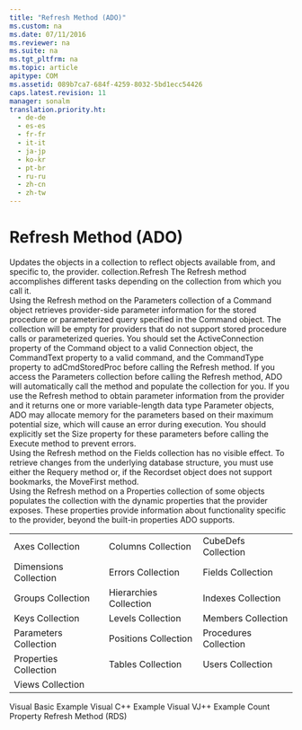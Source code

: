 ```yaml
---
title: "Refresh Method (ADO)"
ms.custom: na
ms.date: 07/11/2016
ms.reviewer: na
ms.suite: na
ms.tgt_pltfrm: na
ms.topic: article
apitype: COM
ms.assetid: 089b7ca7-684f-4259-8032-5bd1ecc54426
caps.latest.revision: 11
manager: sonalm
translation.priority.ht: 
  - de-de
  - es-es
  - fr-fr
  - it-it
  - ja-jp
  - ko-kr
  - pt-br
  - ru-ru
  - zh-cn
  - zh-tw
---
```

# Refresh Method (ADO)
<?xml version="1.0" encoding="utf-8"?>
<developerReferenceWithSyntaxDocument xmlns="http://ddue.schemas.microsoft.com/authoring/2003/5" xmlns:xlink="http://www.w3.org/1999/xlink" xmlns:xsi="http://www.w3.org/2001/XMLSchema-instance" xsi:schemaLocation="http://ddue.schemas.microsoft.com/authoring/2003/5 http://dduestorage.blob.core.windows.net/ddueschema/developer.xsd">
  <introduction>
    <para>Updates the objects in a collection to reflect objects available from, and specific to, the provider.</para>
  </introduction>
  <syntaxSection>
    <legacySyntax>
<parameterReference>collection</parameterReference>.<legacyBold>Refresh</legacyBold></legacySyntax>
  </syntaxSection>
  <languageReferenceRemarks>
    <content>
      <para>The <unmanagedCodeEntityReference>Refresh</unmanagedCodeEntityReference> method accomplishes different tasks depending on the collection from which you call it. </para>
    </content>
    <sections>
      <section>
        <content />
        <sections>
          <section>
            <title>Parameters</title>
            <content>
              <para>Using the <unmanagedCodeEntityReference>Refresh</unmanagedCodeEntityReference> method on the <legacyLink xlink:href="497cae10-3913-422a-9753-dcbb0a639b1b">Parameters</legacyLink> collection of a <legacyLink xlink:href="a02c22fb-542d-465e-a629-30fd59dcbebf">Command</legacyLink> object retrieves provider-side parameter information for the stored procedure or parameterized query specified in the <unmanagedCodeEntityReference>Command</unmanagedCodeEntityReference> object. The collection will be empty for providers that do not support stored procedure calls or parameterized queries.</para>
              <para>You should set the <legacyLink xlink:href="52d0a96c-14fb-4ad9-b004-4d821bc0a6db">ActiveConnection</legacyLink> property of the <unmanagedCodeEntityReference>Command</unmanagedCodeEntityReference> object to a valid <legacyLink xlink:href="ef6b1824-5b12-43db-89d7-8f3d13896d4d">Connection</legacyLink> object, the <legacyLink xlink:href="4dd7e82a-8da5-4a4e-b439-11a29286fa0e">CommandText</legacyLink> property to a valid command, and the <legacyLink xlink:href="ca44809c-8647-48b6-a7fb-0be70a02f53e">CommandType</legacyLink> property to <legacyBold>adCmdStoredProc</legacyBold> before calling the <unmanagedCodeEntityReference>Refresh</unmanagedCodeEntityReference> method.</para>
              <para>If you access the <unmanagedCodeEntityReference>Parameters</unmanagedCodeEntityReference> collection before calling the <unmanagedCodeEntityReference>Refresh</unmanagedCodeEntityReference> method, ADO will automatically call the method and populate the collection for you.</para>
              <alert class="note">
                <para>If you use the <unmanagedCodeEntityReference>Refresh</unmanagedCodeEntityReference> method to obtain parameter information from the provider and it returns one or more variable-length data type <legacyLink xlink:href="e010e794-7f0f-4026-8b5b-37328e437d63">Parameter</legacyLink> objects, ADO may allocate memory for the parameters based on their maximum potential size, which will cause an error during execution. You should explicitly set the <legacyLink xlink:href="e6bad449-ebdb-4dd3-886a-9e6f1e7ee5d2">Size</legacyLink> property for these parameters before calling the <legacyLink xlink:href="f84a5ff3-0528-4ad7-9bea-9a15103378dd">Execute</legacyLink> method to prevent errors.</para>
              </alert>
            </content>
          </section>
          <section>
            <title>Fields</title>
            <content>
              <para>Using the <unmanagedCodeEntityReference>Refresh</unmanagedCodeEntityReference> method on the <legacyLink xlink:href="7c371474-b88f-4730-afa5-44163a0488d5">Fields</legacyLink> collection has no visible effect. To retrieve changes from the underlying database structure, you must use either the <legacyLink xlink:href="d81ab76f-1aa8-4ccf-92ec-b65254dc3ea1">Requery</legacyLink> method or, if the <legacyLink xlink:href="ede1415f-c3df-4cc5-a05b-2576b2b84b60">Recordset</legacyLink> object does not support bookmarks, the <legacyLink xlink:href="a61a01a7-5b33-4150-9126-21dfa63654cb">MoveFirst</legacyLink> method.</para>
            </content>
          </section>
          <section>
            <title>Properties</title>
            <content>
              <para>Using the <unmanagedCodeEntityReference>Refresh</unmanagedCodeEntityReference> method on a <unmanagedCodeEntityReference>Properties</unmanagedCodeEntityReference> collection of some objects populates the collection with the dynamic properties that the provider exposes. These properties provide information about functionality specific to the provider, beyond the built-in properties ADO supports.</para>
            </content>
          </section>
        </sections>
      </section>
    </sections>
  </languageReferenceRemarks>
  <section>
    <title>Applies To</title>
    <content>
      <table xmlns:caps="http://schemas.microsoft.com/build/caps/2013/11">
        <tbody>
          <tr>
            <TD>
              <para>
                <legacyLink xlink:href="072fb21a-ec0f-4b02-9022-1cef3ad4bfff">Axes Collection</legacyLink>
              </para>
            </TD>
            <TD>
              <para>
                <legacyLink xlink:href="23b9fea8-4f76-4a51-95ce-1a6ce4560b34">Columns Collection</legacyLink>
              </para>
            </TD>
            <TD>
              <para>
                <legacyLink xlink:href="c79a5e36-71fd-44c4-948d-d6a7a89bb3b5">CubeDefs Collection</legacyLink>
              </para>
            </TD>
          </tr>
          <tr>
            <TD>
              <para>
                <legacyLink xlink:href="eaf6f4e7-2ea0-49a3-89ee-e219e025257c">Dimensions Collection</legacyLink>
              </para>
            </TD>
            <TD>
              <para>
                <legacyLink xlink:href="290819e1-7b39-4e1e-a93b-801257138b00">Errors Collection</legacyLink>
              </para>
            </TD>
            <TD>
              <para>
                <legacyLink xlink:href="7c371474-b88f-4730-afa5-44163a0488d5">Fields Collection</legacyLink>
              </para>
            </TD>
          </tr>
          <tr>
            <TD>
              <para>
                <legacyLink xlink:href="09aa7b0a-69d5-4564-80a7-20ad8189670f">Groups Collection</legacyLink>
              </para>
            </TD>
            <TD>
              <para>
                <legacyLink xlink:href="bef0fcb1-8060-4faa-84f0-3d52e9c4526f">Hierarchies Collection</legacyLink>
              </para>
            </TD>
            <TD>
              <para>
                <legacyLink xlink:href="184cf536-455c-42be-bf1c-a5c25bade961">Indexes Collection</legacyLink>
              </para>
            </TD>
          </tr>
          <tr>
            <TD>
              <para>
                <legacyLink xlink:href="cdb31c76-e559-475c-b33a-aac24f73e70e">Keys Collection</legacyLink>
              </para>
            </TD>
            <TD>
              <para>
                <legacyLink xlink:href="fed8684a-b428-4ee4-8f8d-928abe4ad9ad">Levels Collection</legacyLink>
              </para>
            </TD>
            <TD>
              <para>
                <legacyLink xlink:href="3a647cde-efdc-4394-b1b9-8cbb1b9d689f">Members Collection</legacyLink>
              </para>
            </TD>
          </tr>
          <tr>
            <TD>
              <para>
                <legacyLink xlink:href="497cae10-3913-422a-9753-dcbb0a639b1b">Parameters Collection</legacyLink>
              </para>
            </TD>
            <TD>
              <para>
                <legacyLink xlink:href="5b9e7545-cf30-464d-80ef-5c99c8306bab">Positions Collection</legacyLink>
              </para>
            </TD>
            <TD>
              <para>
                <legacyLink xlink:href="dc7a38e1-93b9-4034-9af2-ff419e8fb2a3">Procedures Collection</legacyLink>
              </para>
            </TD>
          </tr>
          <tr>
            <TD>
              <para>
                <legacyLink xlink:href="1d539aa8-ce0d-4418-ab03-8d0a3c1e9d82">Properties Collection</legacyLink>
              </para>
            </TD>
            <TD>
              <para>
                <legacyLink xlink:href="38d750e7-f3fb-426e-b4b4-55eea4f1a654">Tables Collection</legacyLink>
              </para>
            </TD>
            <TD>
              <para>
                <legacyLink xlink:href="0a30fa74-6f10-4410-bd70-882e7c43cd46">Users Collection</legacyLink>
              </para>
            </TD>
          </tr>
          <tr>
            <TD>
              <para>
                <legacyLink xlink:href="a55d380c-2b7b-4b57-af74-8ba0b3de0db9">Views Collection</legacyLink>
              </para>
            </TD>
            <TD>
              <para> </para>
            </TD>
            <TD>
              <para> </para>
            </TD>
          </tr>
        </tbody>
      </table>
    </content>
  </section>
  <relatedTopics>
<link xlink:href="f5375fa1-4711-4f7e-9ba4-54c427f71325">Visual Basic Example</link>
<link xlink:href="3dc3443b-a1b0-4fbd-908a-6e274dec981c">Visual C++ Example</link>
<link xlink:href="c0fbf728-0ccb-468d-be1e-c09dad9ffddb">Visual VJ++ Example</link>
<link xlink:href="da9ccd1f-d402-41a2-940c-45556fc5340d">Count Property</link>
<link xlink:href="c90a8050-0ff4-4c83-9925-261f2f2ccfe9">Refresh Method (RDS)</link>
</relatedTopics>
</developerReferenceWithSyntaxDocument>